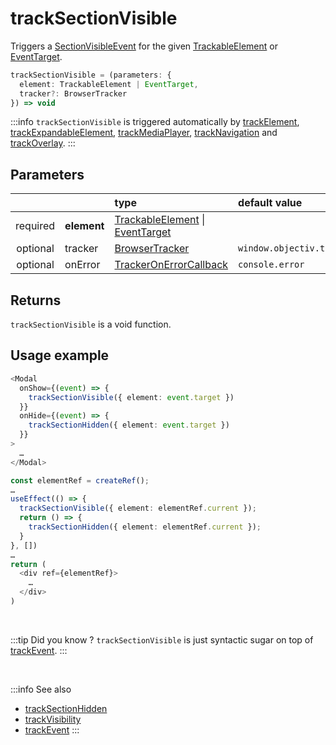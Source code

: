 # trackSectionVisible

Triggers a [SectionVisibleEvent](/taxonomy/events/SectionVisibleEvent.md) for the given [TrackableElement](/tracking/core-concepts/elements.md#trackable-elements) or [EventTarget](https://developer.mozilla.org/en-US/docs/Web/API/EventTarget).

```typescript
trackSectionVisible = (parameters: {
  element: TrackableElement | EventTarget,
  tracker?: BrowserTracker
}) => void
```

:::info
`trackSectionVisible` is triggered automatically by [trackElement](/tracking/api-reference/location-trackers/trackElement.md), [trackExpandableElement](/tracking/api-reference/location-trackers/trackExpandableElement.md), [trackMediaPlayer](/tracking/api-reference/location-trackers/trackMediaPlayer.md), [trackNavigation](/tracking/api-reference/location-trackers/trackNavigation.md) and [trackOverlay](/tracking/api-reference/location-trackers/trackOverlay.md).
:::

## Parameters
|          |             | type                                                                                                                                                      | default value
| :-:      | :--         | :--                                                                                                                                                       | :--           
| required | **element** | [TrackableElement](/tracking/core-concepts/elements.md#trackable-elements) \| [EventTarget](https://developer.mozilla.org/en-US/docs/Web/API/EventTarget) |
| optional | tracker     | [BrowserTracker](/tracking/api-reference/general/BrowserTracker.md)                                                                                    | `window.objectiv.tracker`
| optional | onError     | [TrackerOnErrorCallback](/tracking/api-reference/general/TrackerOnErrorCallback.md)                                                                    | `console.error`

## Returns
`trackSectionVisible` is a void function.

## Usage example

```typescript jsx
<Modal
  onShow={(event) => {
    trackSectionVisible({ element: event.target })
  }}
  onHide={(event) => {
    trackSectionHidden({ element: event.target })
  }}
>
  …
</Modal>
```

```typescript jsx
const elementRef = createRef();
…
useEffect(() => {
  trackSectionVisible({ element: elementRef.current });
  return () => {
    trackSectionHidden({ element: elementRef.current });
  }
}, [])
…
return (
  <div ref={elementRef}>
    …
  </div>
)
```

<br />

:::tip Did you know ?
`trackSectionVisible` is just syntactic sugar on top of [trackEvent](/tracking/api-reference/low-level/trackEvent.md).
:::

<br />

:::info See also
- [trackSectionHidden](/tracking/api-reference/event-trackers/trackSectionHidden.md)
- [trackVisibility](/tracking/api-reference/event-trackers/trackVisibility.md)
- [trackEvent](/tracking/api-reference/low-level/trackEvent.md)
  :::
